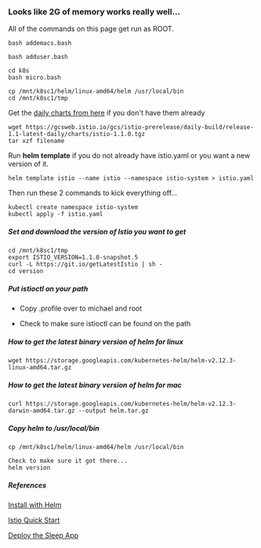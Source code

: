 
### Looks like 2G of memory works really well...

All of the commands on this page get run as ROOT.

```
bash addemacs.bash

bash adduser.bash

cd k8s
bash micro.bash

cp /mnt/k8sc1/helm/linux-amd64/helm /usr/local/bin
cd /mnt/k8sc1/tmp
```

Get the
[daily charts from here](https://gcsweb.istio.io/gcs/istio-prerelease/daily-build/release-1.1-latest-daily)
if you don't have them already

```
wget https://gcsweb.istio.io/gcs/istio-prerelease/daily-build/release-1.1-latest-daily/charts/istio-1.1.0.tgz
tar xzf filename
```

Run **helm template** if you do not already have istio.yaml or you want a new version of it.

```
helm template istio --name istio --namespace istio-system > istio.yaml
```

Then run these 2 commands to kick everything off...

```
kubectl create namespace istio-system
kubectl apply -f istio.yaml
```

##### Set and download the version of Istio you want to get

```
cd /mnt/k8sc1/tmp
export ISTIO_VERSION=1.1.0-snapshot.5
curl -L https://git.io/getLatestIstio | sh -
cd version
```

##### Put istioctl on your path

 * Copy .profile over to michael and root

 * Check to make sure istioctl can be found on the path


##### How to get the latest binary version of helm for linux

```
wget https://storage.googleapis.com/kubernetes-helm/helm-v2.12.3-linux-amd64.tar.gz
```

##### How to get the latest binary version of helm for mac

```
curl https://storage.googleapis.com/kubernetes-helm/helm-v2.12.3-darwin-amd64.tar.gz --output helm.tar.gz
```

##### Copy helm to /usr/local/bin

```
cp /mnt/k8sc1/helm/linux-amd64/helm /usr/local/bin

Check to make sure it got there...
helm version
```

##### References

[Install with Helm](https://istio.io/docs/setup/kubernetes/helm-install/#option-1-install-with-helm-via-helm-template)

[Istio Quick Start](https://istio.io/docs/setup/kubernetes/quick-start/)

[Deploy the Sleep App](https://istio.io/docs/setup/kubernetes/sidecar-injection/#deploying-an-app)
